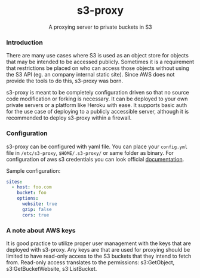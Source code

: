 <h1 align="center">s3-proxy</h1>

<p align="center">
A proxying server to private buckets in S3
</p>

### Introduction

There are many use cases where S3 is used as an object store for objects that may be intended to be accessed publicly.
Sometimes it is a requirement that restrictions be placed on who can access those objects without using the S3 API (eg. an company internal static site).
Since AWS does not provide the tools to do this, s3-proxy was born.

s3-proxy is meant to be completely configuration driven so that no source code modification or forking is necessary.
It can be deployed to your own private servers or a platform like Heroku with ease.
It supports basic auth for the use case of deploying to a publicly accessible server, although it is recommended to deploy s3-proxy within a firewall.

### Configuration

s3-proxy can be configured with yaml file. You can place your `config.yml` file in `/etc/s3-proxy`, `$HOME/.s3-proxy/` or same folder as binary.
For configuration of aws s3 credentials you can look official [documentation](https://docs.aws.amazon.com/en_us/sdk-for-go/v1/developer-guide/configuring-sdk.html).

Sample configuration:

```yaml
sites:
  - host: foo.com
    bucket: foo
    options:
      website: true
      gzip: false
      cors: true
```

### A note about AWS keys

It is good practice to utilize proper user management with the keys that are deployed with s3-proxy.
Any keys are that are used for proxying should be limited to have read-only access to the S3 buckets that they intend to fetch from.
Read-only access translates to the permissions: s3:GetObject, s3:GetBucketWebsite, s3:ListBucket.
